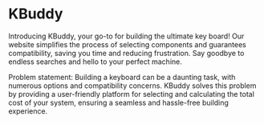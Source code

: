 # KBuddy
Introducing KBuddy, your go-to for building the ultimate key board! Our website simplifies the process of selecting components and guarantees compatibility, saving you time and reducing frustration. Say goodbye to endless searches and hello to your perfect machine.

Problem statement: Building a keyboard can be a daunting task, with numerous options and compatibility concerns. KBuddy solves this problem by providing a user-friendly platform for selecting and calculating the total cost of your system, ensuring a seamless and hassle-free building experience.
